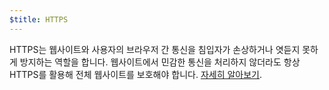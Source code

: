 ```yaml
---
$title: HTTPS
---
```


HTTPS는 웹사이트와 사용자의 브라우저 간 통신을 침입자가 손상하거나 엿듣지 못하게 방지하는 역할을 합니다. 웹사이트에서 민감한 통신을 처리하지 않더라도 항상 HTTPS를 활용해 전체 웹사이트를 보호해야 합니다. [자세히 알아보기](https://web.dev/why-https-matters/).
